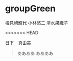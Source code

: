 # groupGreen

檢見﨑輝代
小林悠二
清水果織子

<<<<<<< HEAD
<!DOCTYPE html>
<html lang="ja">
<head>
    <meta charset="UTF-8">
    <title>groupGreen</title>
</head>
<body>

</body>
</html>

日下　真由美
>ああああ
ああああ
